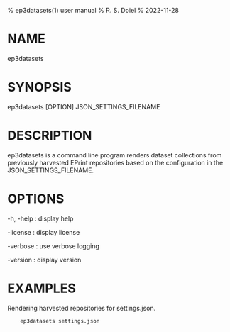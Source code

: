 % ep3datasets(1) user manual
% R. S. Doiel
% 2022-11-28

# NAME

ep3datasets

# SYNOPSIS

ep3datasets [OPTION] JSON_SETTINGS_FILENAME

# DESCRIPTION

ep3datasets is a command line program renders dataset collections
from previously harvested EPrint repositories based on the
configuration in the JSON_SETTINGS_FILENAME.

# OPTIONS

-h, -help
: display help

-license
: display license

-verbose
: use verbose logging

-version
: display version

# EXAMPLES

Rendering harvested repositories for settings.json.

~~~
    ep3datasets settings.json
~~~

